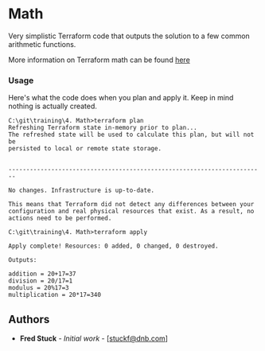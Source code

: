# Math

Very simplistic Terraform code that outputs the solution to a few common arithmetic functions.

More information on Terraform math can be found [here](https://www.terraform.io/docs/configuration/interpolation.html#math)

### Usage

Here's what the code does when you plan and apply it.
Keep in mind nothing is actually created.

```
C:\git\training\4. Math>terraform plan
Refreshing Terraform state in-memory prior to plan...
The refreshed state will be used to calculate this plan, but will not be
persisted to local or remote state storage.


------------------------------------------------------------------------

No changes. Infrastructure is up-to-date.

This means that Terraform did not detect any differences between your
configuration and real physical resources that exist. As a result, no
actions need to be performed.
```

```
C:\git\training\4. Math>terraform apply

Apply complete! Resources: 0 added, 0 changed, 0 destroyed.

Outputs:

addition = 20+17=37
division = 20/17=1
modulus = 20%17=3
multiplication = 20*17=340
```

## Authors
* **Fred Stuck** - *Initial work* - [stuckf@dnb.com]
